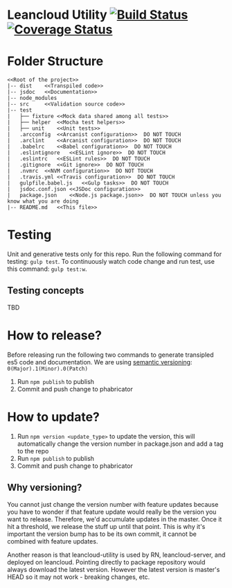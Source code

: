 # Leancloud Utility [![Build Status](https://travis-ci.org/ZenChat/validation-stack.svg?branch=master)](https://travis-ci.org/ZenChat/validation-stack) [![Coverage Status](https://coveralls.io/repos/ZenChat/leancloud-utility/badge.svg?branch=master&service=github)](https://coveralls.io/github/ZenChat/leancloud-utility?branch=master)


# Folder Structure

```
<<Root of the project>>
|-- dist    <<Transpiled code>>
|-- jsdoc   <<Documentation>>
|-- node_modules
|-- src     <<Validation source code>>
|-- test
|   ├── fixture <<Mock data shared among all tests>>
|   ├── helper  <<Mocha test helpers>>
|   ├── unit    <<Unit tests>>
|   .arcconfig  <<Arcanist configuration>>  DO NOT TOUCH
|   .arclint    <<Arcanist configuration>>  DO NOT TOUCH
|   .babelrc    <<Babel configuration>>  DO NOT TOUCH
|   .eslintignore   <<ESLint ignore>>  DO NOT TOUCH
|   .eslintrc   <<ESLint rules>>  DO NOT TOUCH
|   .gitignore  <<Git ignore>>  DO NOT TOUCH
|   .nvmrc  <<NVM configuration>>  DO NOT TOUCH
|   .travis.yml <<Travis configuration>>  DO NOT TOUCH
|   gulpfile.babel.js   <<Gulp tasks>>  DO NOT TOUCH
|   jsdoc.conf.json <<JSDoc configuration>>
|   package.json    <<Node.js package.json>>  DO NOT TOUCH unless you know what you are doing
|-- README.md   <<This file>>

```

# Testing
Unit and generative tests only for this repo.
Run the following command for testing: `gulp test`. To continuously watch code change and run test, use this command: `gulp test:w`.

## Testing concepts
TBD

# How to release?
Before releasing run the following two commands to generate transipled es5 code and documentation. We are using [semantic versioning](http://semver.org/): `0(Major).1(Minor).0(Patch)`
1. Run `npm publish` to publish
3. Commit and push change to phabricator

# How to update?
1. Run `npm version <update_type>` to update the version, this will automatically change the version number in package.json and add a tag to the repo
2. Run `npm publish` to publish
3. Commit and push change to phabricator

## Why versioning?
You cannot just change the version number with feature updates because you have to wonder if that feature update would really be the version you want to release. Therefore, we'd accumulate updates in the master. Once it hit a threshold, we release the stuff up until that point. This is why it's important the version bump has to be its own commit, it cannot be combined with feature updates.

Another reason is that leancloud-utility is used by RN, leancloud-server, and deployed on leancloud. Pointing directly to package repository would always download the latest version. However the latest version is master's HEAD so it may not work - breaking changes, etc.
